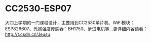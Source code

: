 # CC2530-ESP07
大四上学期的一门课程设计，主要用到CC2530单片机、WiFi模块：ESP826607、光照强度传感器：BH1750、步进电机等…更详细内容请看：http://t.csdn.cn/Jeusu
